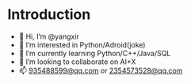 # Introduction
- 👋 Hi, I’m @yangxir
- 👀 I’m interested in Python/Adroid(joke)
- 🌱 I’m currently learning Python/C++/Java/SQL
- 💞️ I’m looking to collaborate on AI+X
- 📫 935488599@qq.com or 2354573528@qq.com

<!---
yangxir is a ✨ special ✨ repository because its `README.md` (this file) appears on your GitHub profile.
You can click the Preview link to take a look at your changes.
--->
